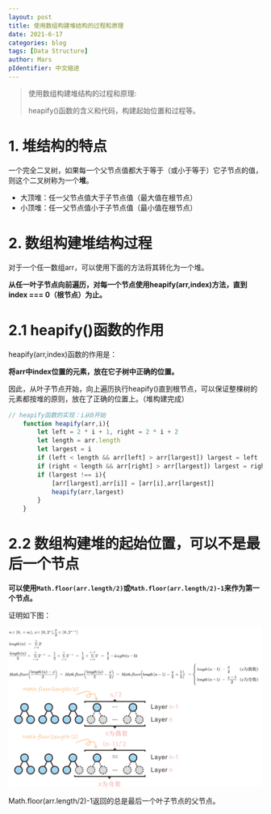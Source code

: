 ```yaml
---
layout: post
title: 使用数组构建堆结构的过程和原理
date: 2021-6-17
categories: blog
tags: [Data Structure]
author: Mars
pIdentifier: 中文缩进
---
```


> 使用数组构建堆结构的过程和原理:
> 
> heapify()函数的含义和代码，构建起始位置和过程等。

# 1. 堆结构的特点

一个完全二叉树，如果每一个父节点值都大于等于（或小于等于）它子节点的值，则这个二叉树称为一个**堆**。

- 大顶堆：任一父节点值大于子节点值（最大值在根节点）
- 小顶堆：任一父节点值小于子节点值（最小值在根节点）

# 2. 数组构建堆结构过程

对于一个任一数组arr，可以使用下面的方法将其转化为一个堆。

**从任一叶子节点向前遍历，对每一个节点使用heapify(arr,index)方法，直到index === 0（根节点）为止。**

# 2.1 heapify()函数的作用

heapify(arr,index)函数的作用是： 

**将arr中index位置的元素，放在它子树中正确的位置。**

因此，从叶子节点开始，向上遍历执行heapify()直到根节点，可以保证整棵树的元素都按堆的原则，放在了正确的位置上。（堆构建完成）

```js
// heapify函数的实现：i从0开始
    function heapify(arr,i){
        let left = 2 * i + 1, right = 2 * i + 2
        let length = arr.length
        let largest = i
        if (left < length && arr[left] > arr[largest]) largest = left
        if (right < length && arr[right] > arr[largest]) largest = right
        if (largest !== i){
            [arr[largest],arr[i]] = [arr[i],arr[largest]]
            heapify(arr,largest)
        }
    }
```

# 2.2 数组构建堆的起始位置，可以不是最后一个节点

**可以使用`Math.floor(arr.length/2)`或`Math.floor(arr.length/2)-1`来作为第一个节点。**

证明如下图：

![证明](/assets/posts/heap.png)

Math.floor(arr.length/2)-1返回的总是最后一个叶子节点的父节点。
